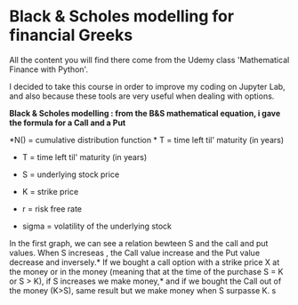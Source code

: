 # Black & Scholes modelling for financial Greeks

All the content you will find there come from the Udemy class 'Mathematical Finance with Python'.

I decided to take this course in order to improve my coding on Jupyter Lab, and also because these tools are very useful when dealing with options.

**Black & Scholes modelling : from the B&S mathematical equation, i gave the formula for a Call and a Put**

*N() = cumulative distribution function * T = time left til' maturity (in years)   

- T = time left til' maturity (in years)  

- S = underlying stock price  

- K = strike price  

- r = risk free rate  

- sigma = volatility of the underlying stock  


In the first graph, we can see a relation bewteen S and the call and put values. When S increseas , the Call value increase and the Put value decrease and inversely.*
If we bought a call option with a strike price X at the money or in the money (meaning that at the time of the purchase S = K or S > K), if S increases we make money,* and if we bought the Call out of the money (K>S), same result but we make money when S surpasse K.
s

